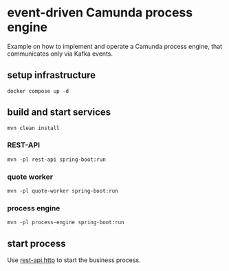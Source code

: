 # event-driven Camunda process engine

Example on how to implement and operate a Camunda process engine, that communicates only via Kafka events.

## setup infrastructure

```shell
docker compose up -d
```

## build and start services

```shell
mvn clean install
```

### REST-API

```shell
mvn -pl rest-api spring-boot:run
```

### quote worker

```shell
mvn -pl quote-worker spring-boot:run
```

### process engine

```shell
mvn -pl process-engine spring-boot:run
```

## start process

Use [rest-api.http](./rest-api.http) to start the business process.
